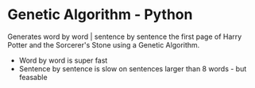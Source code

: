 # Genetic Algorithm - Python
Generates word by word | sentence by sentence the first page of Harry Potter and the Sorcerer's Stone using a Genetic Algorithm.

- Word by word is super fast
- Sentence by sentence is slow on sentences larger than 8 words - but feasable
